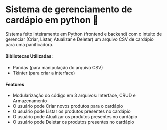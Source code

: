 # Sistema de gerenciamento de cardápio em python 👾


Sistema feito inteiramente em Python (frontend e backend) com o intuito de gerenciar (Criar, Listar, Atualizar e Deletar) um arquivo CSV de cardápio para uma panificadora.

#### Bibliotecas Utilizadas:
- Pandas (para manipulação do arquivo CSV)
- Tkinter (para criar a interface)

#### Features

- Modularização do código em 3 arquivos: Interface, CRUD e Armazenamento
- O usuário pode Criar novos produtos para o cardápio
- O usuário pode Listar os produtos presentes no cardápio
- O usuário pode Atualizar os produtos presentes no cardápio
- O usuário pode Deletar os produtos presentes no cardápio
